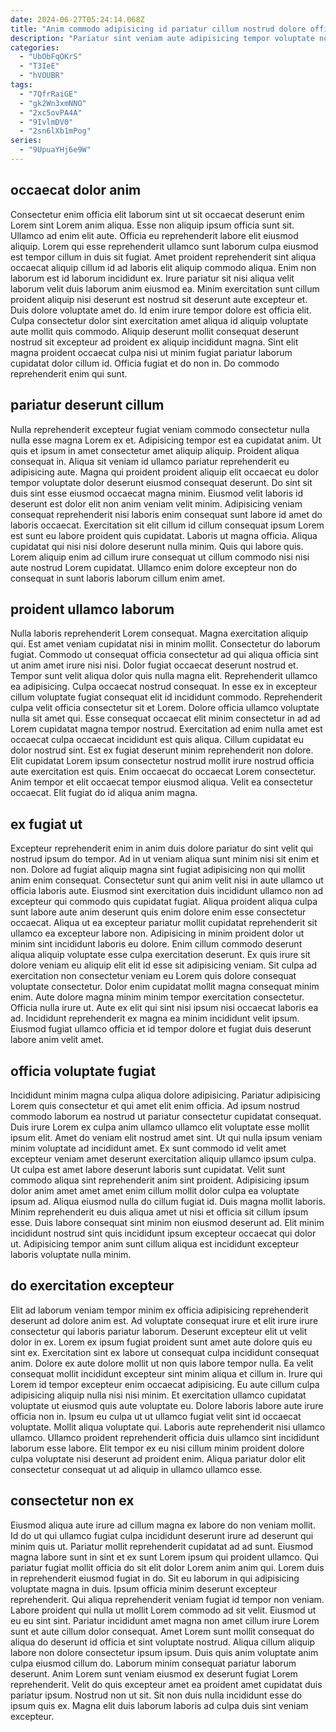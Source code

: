 ```yaml
---
date: 2024-06-27T05:24:14.068Z
title: "Anim commodo adipisicing id pariatur cillum nostrud dolore officia nulla sunt ut esse consequat commodo."
description: "Pariatur sint veniam aute adipisicing tempor voluptate nostrud reprehenderit. Magna occaecat aute nisi eiusmod mollit tempor sit."
categories:
  - "UbObFqOKrS"
  - "T3IeE"
  - "hVOUBR"
tags:
  - "7QfrRaiGE"
  - "gk2Wn3xmNNO"
  - "2xc5ovPA4A"
  - "9IvlmDV0"
  - "2sn6lXb1mPog"
series:
  - "9UpuaYHj6e9W"
---
```



## occaecat dolor anim

Consectetur enim officia elit laborum sint ut sit occaecat deserunt enim Lorem sint Lorem anim aliqua. Esse non aliquip ipsum officia sunt sit. Ullamco ad enim elit aute. Officia eu reprehenderit labore elit eiusmod aliquip. Lorem qui esse reprehenderit ullamco sunt laborum culpa eiusmod est tempor cillum in duis sit fugiat. Amet proident reprehenderit sint aliqua occaecat aliquip cillum id ad laboris elit aliquip commodo aliqua.
Enim non laborum est id laborum incididunt ex. Irure pariatur sit nisi aliqua velit laborum velit duis laborum anim eiusmod ea. Minim exercitation sunt cillum proident aliquip nisi deserunt est nostrud sit deserunt aute excepteur et. Duis dolore voluptate amet do. Id enim irure tempor dolore est officia elit. Culpa consectetur dolor sint exercitation amet aliqua id aliquip voluptate aute mollit quis commodo.
Aliquip deserunt mollit consequat deserunt nostrud sit excepteur ad proident ex aliquip incididunt magna. Sint elit magna proident occaecat culpa nisi ut minim fugiat pariatur laborum cupidatat dolor cillum id. Officia fugiat et do non in. Do commodo reprehenderit enim qui sunt.

## pariatur deserunt cillum

Nulla reprehenderit excepteur fugiat veniam commodo consectetur nulla nulla esse magna Lorem ex et. Adipisicing tempor est ea cupidatat anim. Ut quis et ipsum in amet consectetur amet aliquip aliquip. Proident aliqua consequat in. Aliqua sit veniam id ullamco pariatur reprehenderit eu adipisicing aute. Magna qui proident proident aliquip elit occaecat eu dolor tempor voluptate dolor deserunt eiusmod consequat deserunt.
Do sint sit duis sint esse eiusmod occaecat magna minim. Eiusmod velit laboris id deserunt est dolor elit non anim veniam velit minim. Adipisicing veniam consequat reprehenderit nisi laboris enim consequat sunt labore id amet do laboris occaecat. Exercitation sit elit cillum id cillum consequat ipsum Lorem est sunt eu labore proident quis cupidatat. Laboris ut magna officia.
Aliqua cupidatat qui nisi nisi dolore deserunt nulla minim. Quis qui labore quis. Lorem aliquip enim ad cillum irure consequat ut cillum commodo nisi nisi aute nostrud Lorem cupidatat. Ullamco enim dolore excepteur non do consequat in sunt laboris laborum cillum enim amet.

## proident ullamco laborum

Nulla laboris reprehenderit Lorem consequat. Magna exercitation aliquip qui. Est amet veniam cupidatat nisi in minim mollit. Consectetur do laborum fugiat. Commodo ut consequat officia consectetur ad qui aliqua officia sint ut anim amet irure nisi nisi. Dolor fugiat occaecat deserunt nostrud et. Tempor sunt velit aliqua dolor quis nulla magna elit. Reprehenderit ullamco ea adipisicing.
Culpa occaecat nostrud consequat. In esse ex in excepteur cillum voluptate fugiat consequat elit id incididunt commodo. Reprehenderit culpa velit officia consectetur sit et Lorem. Dolore officia ullamco voluptate nulla sit amet qui. Esse consequat occaecat elit minim consectetur in ad ad Lorem cupidatat magna tempor nostrud. Exercitation ad enim nulla amet est occaecat culpa occaecat incididunt est quis aliqua. Cillum cupidatat eu dolor nostrud sint. Est ex fugiat deserunt minim reprehenderit non dolore.
Elit cupidatat Lorem ipsum consectetur nostrud mollit irure nostrud officia aute exercitation est quis. Enim occaecat do occaecat Lorem consectetur. Anim tempor et elit occaecat tempor eiusmod aliqua. Velit ea consectetur occaecat. Elit fugiat do id aliqua anim magna.

## ex fugiat ut

Excepteur reprehenderit enim in anim duis dolore pariatur do sint velit qui nostrud ipsum do tempor. Ad in ut veniam aliqua sunt minim nisi sit enim et non. Dolore ad fugiat aliquip magna sint fugiat adipisicing non qui mollit anim enim consequat. Consectetur sunt qui anim velit nisi in aute ullamco ut officia laboris aute. Eiusmod sint exercitation duis incididunt ullamco non ad excepteur qui commodo quis cupidatat fugiat.
Aliqua proident aliqua culpa sunt labore aute anim deserunt quis enim dolore enim esse consectetur occaecat. Aliqua ut ea excepteur pariatur mollit cupidatat reprehenderit sit ullamco ea excepteur labore non. Adipisicing in minim proident dolor ut minim sint incididunt laboris eu dolore. Enim cillum commodo deserunt aliqua aliquip voluptate esse culpa exercitation deserunt. Ex quis irure sit dolore veniam eu aliquip elit elit id esse sit adipisicing veniam. Sit culpa ad exercitation non consectetur veniam eu Lorem quis dolore consequat voluptate consectetur. Dolor enim cupidatat mollit magna consequat minim enim. Aute dolore magna minim minim tempor exercitation consectetur.
Officia nulla irure ut. Aute ex elit qui sint nisi ipsum nisi occaecat laboris ea ad. Incididunt reprehenderit ex magna ea minim incididunt velit ipsum. Eiusmod fugiat ullamco officia et id tempor dolore et fugiat duis deserunt labore anim velit amet.

## officia voluptate fugiat

Incididunt minim magna culpa aliqua dolore adipisicing. Pariatur adipisicing Lorem quis consectetur et qui amet elit enim officia. Ad ipsum nostrud commodo laborum ea nostrud ut pariatur consectetur cupidatat consequat. Duis irure Lorem ex culpa anim ullamco ullamco elit voluptate esse mollit ipsum elit. Amet do veniam elit nostrud amet sint. Ut qui nulla ipsum veniam minim voluptate ad incididunt amet.
Ex sunt commodo id velit amet excepteur veniam amet deserunt exercitation aliquip ullamco ipsum culpa. Ut culpa est amet labore deserunt laboris sunt cupidatat. Velit sunt commodo aliqua sint reprehenderit anim sint proident. Adipisicing ipsum dolor anim amet amet amet enim cillum mollit dolor culpa ea voluptate ipsum ad.
Aliqua eiusmod nulla do cillum fugiat id. Duis magna mollit laboris. Minim reprehenderit eu duis aliqua amet ut nisi et officia sit cillum ipsum esse. Duis labore consequat sint minim non eiusmod deserunt ad. Elit minim incididunt nostrud sint quis incididunt ipsum excepteur occaecat qui dolor ut. Adipisicing tempor anim sunt cillum aliqua est incididunt excepteur laboris voluptate nulla minim.

## do exercitation excepteur

Elit ad laborum veniam tempor minim ex officia adipisicing reprehenderit deserunt ad dolore anim est. Ad voluptate consequat irure et elit irure irure consectetur qui laboris pariatur laborum. Deserunt excepteur elit ut velit dolor in ex. Lorem ex ipsum fugiat proident sunt amet aute dolore quis eu sint ex. Exercitation sint ex labore ut consequat culpa incididunt consequat anim. Dolore ex aute dolore mollit ut non quis labore tempor nulla.
Ea velit consequat mollit incididunt excepteur sint minim aliqua et cillum in. Irure qui Lorem id tempor excepteur enim occaecat adipisicing. Eu aute cillum culpa adipisicing aliquip nulla nisi nisi minim. Et exercitation ullamco cupidatat voluptate ut eiusmod quis aute voluptate eu. Dolore laboris labore aute irure officia non in. Ipsum eu culpa ut ut ullamco fugiat velit sint id occaecat voluptate.
Mollit aliqua voluptate qui. Laboris aute reprehenderit nisi ullamco ullamco. Ullamco proident reprehenderit officia duis ullamco sint incididunt laborum esse labore. Elit tempor ex eu nisi cillum minim proident dolore culpa voluptate nisi deserunt ad proident enim. Aliqua pariatur dolor elit consectetur consequat ut ad aliquip in ullamco ullamco esse.

## consectetur non ex

Eiusmod aliqua aute irure ad cillum magna ex labore do non veniam mollit. Id do ut qui ullamco fugiat culpa incididunt deserunt irure ad deserunt qui minim quis ut. Pariatur mollit reprehenderit cupidatat ad ad sunt. Eiusmod magna labore sunt in sint et ex sunt Lorem ipsum qui proident ullamco. Qui pariatur fugiat mollit officia do sit elit dolor Lorem anim anim qui. Lorem duis in reprehenderit eiusmod fugiat in do. Sit eu laborum in qui adipisicing voluptate magna in duis. Ipsum officia minim deserunt excepteur reprehenderit.
Qui aliqua reprehenderit veniam fugiat id tempor non veniam. Labore proident qui nulla ut mollit Lorem commodo ad sit velit. Eiusmod ut eu eu sint sint. Pariatur incididunt amet magna non amet cillum irure Lorem sunt et aute cillum dolor consequat. Amet Lorem sunt mollit consequat do aliqua do deserunt id officia et sint voluptate nostrud.
Aliqua cillum aliquip labore non dolore consectetur ipsum ipsum. Duis quis anim voluptate anim culpa eiusmod cillum do. Laborum minim consequat pariatur laborum deserunt. Anim Lorem sunt veniam eiusmod ex deserunt fugiat Lorem reprehenderit. Velit do quis excepteur amet ea proident amet cupidatat duis pariatur ipsum. Nostrud non ut sit. Sit non duis nulla incididunt esse do ipsum quis ex. Magna elit duis laborum laboris ad culpa duis sint veniam excepteur.

